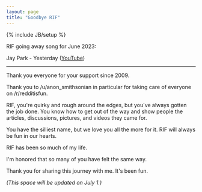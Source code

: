 ```yaml
---
layout: page
title: "Goodbye RIF"
---
```

{% include JB/setup %}

RIF going away song for June 2023:

Jay Park - Yesterday ([YouTube](https://www.youtube.com/watch?v=ATuP6CE0vxM))

-----

Thank you everyone for your support since 2009.

Thank you to /u/anon_smithsonian in particular for taking care of everyone on /r/redditisfun.

RIF, you're quirky and rough around the edges, but you've always gotten the job done. You know how to get out of the way and show people the articles, discussions, pictures, and videos they came for.

You have the silliest name, but we love you all the more for it. RIF will always be fun in our hearts.

RIF has been so much of my life.

I'm honored that so many of you have felt the same way.

Thank you for sharing this journey with me. It's been fun.

*(This space will be updated on July 1.)*